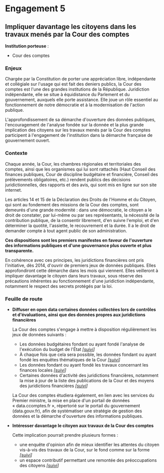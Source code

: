 # Engagement 5

## Impliquer davantage les citoyens dans les travaux menés par la Cour des comptes

**Institution porteuse** :
- Cour des comptes

### Enjeux

Chargée par la Constitution de porter une appréciation libre, indépendante et collégiale sur
l'usage qui est fait des deniers publics, la Cour des comptes est l'une des grandes institutions
de la République. Juridiction indépendante, elle se situe à équidistance du Parlement et du
gouvernement, auxquels elle porte assistance. Elle joue un rôle essentiel au fonctionnement
de notre démocratie et à la modernisation de l'action publique.

L'approfondissement de sa démarche d'ouverture des données publiques, l'encouragement
de l'analyse fondée sur la donnée et la plus grande implication des citoyens sur les travaux
menés par la Cour des comptes participent à l'engagement de l'institution dans la
démarche française de gouvernement ouvert.

### Contexte

Chaque année, la Cour, les chambres régionales et territoriales des comptes, ainsi que les
organismes qui lui sont rattachés (Haut Conseil des finances publiques, Cour de discipline
budgétaire et financière, Conseil des prélèvements obligatoires, etc.) rendent publics des
décisions juridictionnelles, des rapports et des avis, qui sont mis en ligne sur son site internet.

Les articles 14 et 15 de la Déclaration des Droits de l'Homme et du Citoyen, qui sont au
fondement des missions de la Cour des comptes, sont demeurés d'une grande modernité :
dans une démocratie, le citoyen a le droit de constater, par lui-même ou par ses
représentants, la nécessité de la contribution publique, de la consentir librement, d'en suivre
l'emploi, et d'en déterminer la quotité, l'assiette, le recouvrement et la durée. Il a le droit de
demander compte à tout agent public de son administration.

**Ces dispositions sont les premiers manifestes en faveur de l'ouverture des informations
publiques et d'une gouvernance plus ouverte et plus transparente.**

En cohérence avec ces principes, les juridictions financières ont pris l'initiative, dès 2014,
d'ouvrir de premiers jeux de données publiques. Elles approfondiront cette démarche dans
les mois qui viennent. Elles veilleront à impliquer davantage le citoyen dans leurs travaux, sous
réserve des précautions inhérentes au fonctionnement d'une juridiction indépendante,
notamment le respect des secrets protégés par la loi.

### Feuille de route

- **Diffuser en open data certaines données collectées lors de contrôles et d'évaluations, ainsi que des données propres aux juridictions financières**

  La Cour des comptes s'engage à mettre à disposition régulièrement les jeux de données suivants :
  - Les données budgétaires fondant ou ayant fondé l'analyse de l'exécution du budget de l'État
  _[[suivi](https://git.framasoft.org/etalab/suivi/issues/143)]_
  - À chaque fois que cela sera possible, les données fondant ou ayant fondé les enquêtes thématiques de la Cour
  _[[suivi](https://git.framasoft.org/etalab/suivi/issues/144)]_
  - Les données fondant ou ayant fondé les travaux concernant les finances locales
  _[[suivi](https://git.framasoft.org/etalab/suivi/issues/145)]_
  - Certaines données d'activité des juridictions financières, notamment la mise à jour de la liste des publications de la Cour et des moyens des juridictions financières
  _[[suivi](https://git.framasoft.org/etalab/suivi/issues/146)]_

  La Cour des comptes étudiera également, en lien avec les services du Premier ministre, la mise en place d'un portail de données « data.ccomptes.fr », répertorié sur le portail du gouvernement (data.gouv.fr), afin de systématiser une stratégie de gestion des données et la démarche d'ouverture des informations publiques.

- **Intéresser davantage le citoyen aux travaux de la Cour des comptes**

  Cette implication pourrait prendre plusieurs formes :

  - une enquête d'opinion afin de mieux identifier les attentes du citoyen vis-à-vis des travaux de la Cour, sur le fond comme sur la forme
   _[[suivi](https://git.framasoft.org/etalab/suivi/issues/147)]_
  - un espace contributif permettant une remontée des préoccupations des citoyens
   _[[suivi](https://git.framasoft.org/etalab/suivi/issues/148)]_
